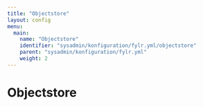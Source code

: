 ```yaml
---
title: "Objectstore"
layout: config
menu:
  main:
    name: "Objectstore"
    identifier: "sysadmin/konfiguration/fylr.yml/objectstore"
    parent: "sysadmin/konfiguration/fylr.yml"
    weight: 2
---
```

# Objectstore